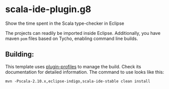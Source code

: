 scala-ide-plugin.g8
===================

Show the time spent in the Scala type-checker in Eclipse


The projects can readily be imported inside Eclipse. Additionally, you have maven `pom` files
based on Tycho, enabling command line builds.

## Building:

This template uses [plugin-profiles](https://github.com/scala-ide/plugin-profiles) to manage the build. Check its documentation for detailed information. The command to use looks like this:

    mvn -Pscala-2.10.x,eclipse-indigo,scala-ide-stable clean install

